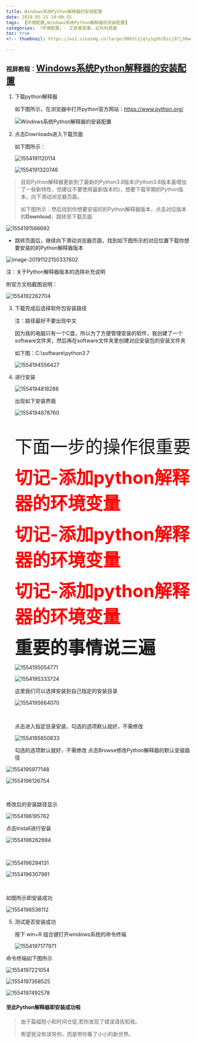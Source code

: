 ```yaml
---
title: Windows系统Python解释器的安装配置
date: 2018-05-15 19:00:55
tags:  [环境配置,Windows系统Python解释器的安装配置]
categories: 『环境配置』- 工欲善其事，必先利其器
toc: true
<!-- thumbnail: https://ws1.sinaimg.cn/large/0065l1jqly1g56t8zcj87j30we0mun2z.jpg -->

---
```


### 视屏教程：<font color=red size=5>[Windows系统Python解释器的安装配置](https://www.bilibili.com/video/av70499867/)</font>

1. 下载python解释器

   如下图所示，在浏览器中打开python官方网站：https://www.python.org/ 

   ![Windows系统Python解释器的安装配置](../assets/data/Windows系统Python解释器的安装配置/1554190813572.png)
   <!-- more -->

2. 点击Downloads进入下载页面

   如下图所示：

   ![1554191120114](../assets/data/Windows系统Python解释器的安装配置/1554191120114.png)

   ![1554191320746](../assets/data/Windows系统Python解释器的安装配置/1554191320746.png)

> 目前Python解释器更新到了最新的Python3.8版本(Python3.8版本虽增加了一些新特性，但建议不要使用最新版本的)，想要下载早期的Python版本，向下滑动浏览器页面。
>
> 如下图所示：然后找到你想要安装的的Python解释器版本，点击对应版本的**Download**，跳转至下载页面

![1554191566692](../assets/data/Windows系统Python解释器的安装配置/1554191566692.png)

- 跳转页面后，继续向下滑动浏览器页面，找到如下图所示的对应位置下载你想要安装的的Python解释器版本

![image-20191122150337602](../assets/data/Windows系统Python解释器的安装配置/image-20191122150337602.png)

注：关于Python解释器版本的选择补充说明

附官方文档截图说明：

![1554192262704](../assets/data/Windows系统Python解释器的安装配置/1554192262704.png)

3. 下载完成后选择软件包安装路径

   注：路径最好不要出现中文

   因为我的电脑只有一个C盘，所以为了方便管理安装的软件，我创建了一个software文件夹，然后再在software文件夹里创建对应安装包的安装文件夹

   如下图：C:\software\python3.7

   ![1554194556427](../assets/data/Windows系统Python解释器的安装配置/1554194556427.png)

4. 进行安装

   ![1554194818288](../assets/data/Windows系统Python解释器的安装配置/1554194818288.png)

   

   出现如下安装界面

   

   ![1554194878760](../assets/data/Windows系统Python解释器的安装配置/1554194878760.png)

   ​        

   <font  size=100>下面一步的操作很重要</font>

   

   **<font color=red size=72>切记-添加python解释器的环境变量</font>**

   

   **<font color=red size=72>切记-添加python解释器的环境变量</font>**

   **<font color=red size=72>切记-添加python解释器的环境变量</font>**

   

   **<font  size=64>重要的事情说三遍</font>**

   ![1554195054771](../assets/data/Windows系统Python解释器的安装配置/1554195054771.png)

   ![1554195333724](../assets/data/Windows系统Python解释器的安装配置/1554195333724.png)

   

   这里我们可以选择安装到自己指定的安装目录

   ![1554195664070](../assets/data/Windows系统Python解释器的安装配置/1554195664070.png)

   ​        

   点击进入指定目录安装，勾选的选项默认就好，不需修改

   

   ![1554195850833](../assets/data/Windows系统Python解释器的安装配置/1554195850833.png)

   

   勾选的选项默认就好，不需修改
   点击Browse修改Python解释器的默认安装路径

   


![1554195977148](../assets/data/Windows系统Python解释器的安装配置/1554195977148.png)

![1554196126754](../assets/data/Windows系统Python解释器的安装配置/1554196126754.png)

​    

   修改后的安装路径显示



![1554196195762](../assets/data/Windows系统Python解释器的安装配置/1554196195762.png)

  

点击Install进行安装



   ![1554196262694](../assets/data/Windows系统Python解释器的安装配置/1554196262694.png)

​    

![1554196294131](/home/allen/.config/Typora/typora-user-images/1554196294131.png)            

![1554196307981](../assets/data/Windows系统Python解释器的安装配置/1554196307981.png)

​     

   如图所示即安装成功



   ![1554196536112](../assets/data/Windows系统Python解释器的安装配置/1554196536112.png)

5. 测试是否安装成功

   按下 win+R 组合键打开windows系统的命令终端

   ![1554197177971](../assets/data/Windows系统Python解释器的安装配置/1554197177971.png)



命令终端如下图所示

![1554197221054](../assets/data/Windows系统Python解释器的安装配置/1554197221054.png)

![1554197368525](../assets/data/Windows系统Python解释器的安装配置/1554197368525.png)

![1554197492578](../assets/data/Windows系统Python解释器的安装配置/1554197492578.png)

#### 至此Python解释器即安装成功啦

> 由于篇幅短小和时间仓促,若你发现了错误请告知我。
>
> 希望我没有误导你，而是带你看了小小的新世界。